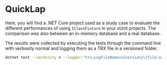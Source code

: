 # QuickLap

Here, you will find a .NET Core project used as a study case to evaluate the different performances of using `IClassFixture` in your xUnit projects. The comparison was also between an in-memory database and a real database.

The results were collected by executing the tests through the command line with verbosity normal and logging them as a TRX file in a versioned folder.

```sh
dotnet test --verbosity n --logger:"trx;LogFileName=v{version}\{file-name}.trx"
```
